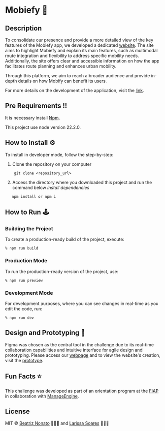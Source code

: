 # Mobiefy 🛵

 ## Description
 To consolidate our presence and provide a more detailed view of the key features of the Mobiefy app, we developed a dedicated [website](https://mobiefy.netlify.app). The site aims to highlight Mobiefy and explain its main features, such as multimodal route integration and flexibility to address specific mobility needs. Additionally, the site offers clear and accessible information on how the app facilitates route planning and enhances urban mobility.

Through this platform, we aim to reach a broader audience and provide in-depth details on how Mobify can benefit its users.

For more details on the development of the application, visit the [link](https://github.com/beatriznonato/Mobiefy).

 ## Pre Requirements ‼️

It is necessary install [Npm](https://docs.npmjs.com/cli/v7/commands/npm-install).

This project use node version 22.2.0.

## How to Install ⚙️

To install in developer mode, follow the step-by-step:

1. Clone the repository on your computer
```
    git clone <repository_url>
```

 2. Access the directory where you downloaded this project and run the command below *install dependencies*
   ```
    npm install or npm i
```

 ## How to Run 🕹

### Building the Project
To create a production-ready build of the project, execute:
```
% npm run build
```

### Production Mode
To run the production-ready version of the project, use:
```
% npm run preview
```

### Development Mode
For development purposes, where you can see changes in real-time as you edit the code, run:
```
% npm run dev
```

 ## Design and Prototyping 🎨

 Figma was chosen as the central tool in the challenge due to its real-time collaboration capabilities and intuitive interface for agile design and prototyping. Please access our [webpage](https://mobiefy.netlify.app) and to view the website's creation, visit the [prototype](https://www.figma.com/design/n4hhArWESLm3vTZpY10ghZ/Mobiefy-Website?node-id=2-12&t=iKvbs7Mn3RaXxEbZ-1).


 ## Fun Facts ⭐

 This challenge was developed as part of an orientation program at the [FIAP](https://www.fiap.com.br) in collaboration with [ManageEngine](https://www.manageengine.com).

 ## License
 MIT © [Beatriz Nonato](https://www.linkedin.com/in/beatriznonato/) 👩🏻‍💻 and [Larissa Soares](https://www.linkedin.com/in/larissacsoares/) 👩🏼‍💻

